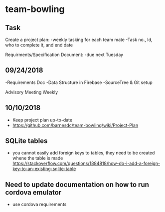 # team-bowling

## Task
Create a project plan:
-weekly tasking for each team mate
-Task no., Id, who to complete it, and end date

Requirments/Specification Document:
-due next Tuesday

## 09/24/2018
-Requirements Doc
-Data Structure in Firebase
-SourceTree & Git setup

Advisory Meeting Weekly

## 10/10/2018
- Keep project plan up-to-date
- https://github.com/barnesdc/team-bowling/wiki/Project-Plan

## SQLite tables
- you cannot easily add foreign keys to tables, they need to be created whene the table is made
https://stackoverflow.com/questions/1884818/how-do-i-add-a-foreign-key-to-an-existing-sqlite-table

## Need to update documentation on how to run cordova emulator
- use cordova requirements
